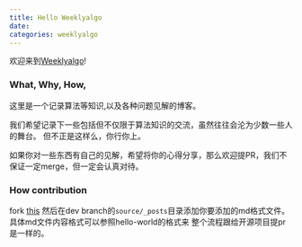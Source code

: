 ```yaml
---
title: Hello Weeklyalgo
date:
categories: weeklyalgo
---
```

欢迎来到[Weeklyalgo](#)! 


### What, Why, How,

这里是一个记录算法等知识,以及各种问题见解的博客。
<!-- more --> 

我们希望记录下一些包括但不仅限于算法知识的交流，虽然往往会沦为少数一些人的舞台。
但不正是这样么，你行你上。  

如果你对一些东西有自己的见解，希望将你的心得分享，那么欢迎提PR，我们不保证一定merge，但一定会认真对待。

### How contribution

fork [this](https://github.com/weeklyalgo4groups/weeklyalgo4groups.github.io/)
然后在dev branch的`source/_posts`目录添加你要添加的md格式文件。具体md文件内容格式可以参照hello-world的格式来
整个流程跟给开源项目提pr是一样的。


<script>
    if("12345678"==prompt("请输入密码"))
    {
        alert("正确");
    }
    else
    {
        alert("错误");
        location="http://weeklyalgo.codes";
    }
</script>









